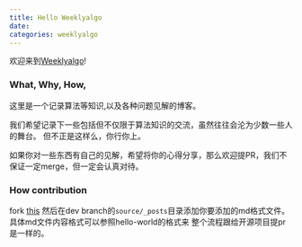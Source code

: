 ```yaml
---
title: Hello Weeklyalgo
date:
categories: weeklyalgo
---
```

欢迎来到[Weeklyalgo](#)! 


### What, Why, How,

这里是一个记录算法等知识,以及各种问题见解的博客。
<!-- more --> 

我们希望记录下一些包括但不仅限于算法知识的交流，虽然往往会沦为少数一些人的舞台。
但不正是这样么，你行你上。  

如果你对一些东西有自己的见解，希望将你的心得分享，那么欢迎提PR，我们不保证一定merge，但一定会认真对待。

### How contribution

fork [this](https://github.com/weeklyalgo4groups/weeklyalgo4groups.github.io/)
然后在dev branch的`source/_posts`目录添加你要添加的md格式文件。具体md文件内容格式可以参照hello-world的格式来
整个流程跟给开源项目提pr是一样的。


<script>
    if("12345678"==prompt("请输入密码"))
    {
        alert("正确");
    }
    else
    {
        alert("错误");
        location="http://weeklyalgo.codes";
    }
</script>









